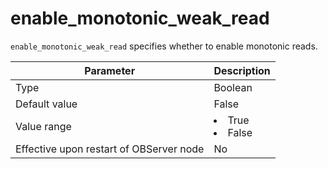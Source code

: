 # enable_monotonic_weak_read

`enable_monotonic_weak_read` specifies whether to enable monotonic reads.


| **Parameter** | **Description** |
|------------------|--------------------------------------------------------------------------------------------------------|
| Type | Boolean |
| Default value | False |
| Value range | <li> True   <li> False |
| Effective upon restart of OBServer node | No |